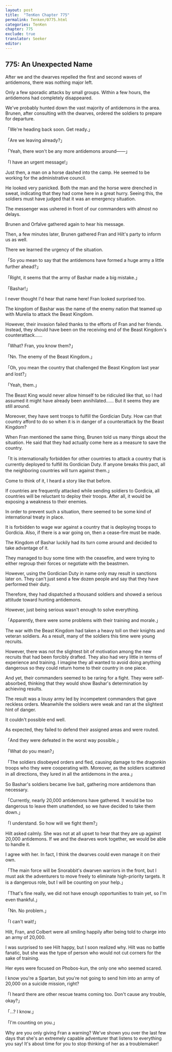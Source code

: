 ```yaml
---
layout: post
title:  "TenKen Chapter 775"
permalink: Tenken/0775.html
categories: TenKen
chapter: 775
exclude: true
translator: Seeker
editor: 
---
```

<h2 id="ch775">775: An Unexpected Name</h2>

After we and the dwarves repelled the first and second waves of antidemons, there was nothing major left.

Only a few sporadic attacks by small groups. Within a few hours, the antidemons had completely disappeared.

We've probably hunted down the vast majority of antidemons in the area. Brunen, after consulting with the dwarves, ordered the soldiers to prepare for departure.

「We're heading back soon. Get ready.」

「Are we leaving already?」

「Yeah, there won't be any more antidemons around――」

「I have an urgent message!」

Just then, a man on a horse dashed into the camp. He seemed to be working for the administrative council.

He looked very panicked. Both the man and the horse were drenched in sweat, indicating that they had come here in a great hurry. Seeing this, the soldiers must have judged that it was an emergency situation.

The messenger was ushered in front of our commanders with almost no delays.

Brunen and Orfalve gathered again to hear his message.

Then, a few minutes later, Brunen gathered Fran and Hilt's party to inform us as well.

There we learned the urgency of the situation.

「So you mean to say that the antidemons have formed a huge army a little further ahead?」

「Right, it seems that the army of Bashar made a big mistake.」

「Bashar!」

I never thought I'd hear that name here! Fran looked surprised too.

The kingdom of Bashar was the name of the enemy nation that teamed up with Murelia to attack the Beast Kingdom.

However, their invasion failed thanks to the efforts of Fran and her friends. Instead, they should have been on the receiving end of the Beast Kingdom's counterattack……

「What? Fran, you know them?」

「Nn. The enemy of the Beast Kingdom.」

「Oh, you mean the country that challenged the Beast Kingdom last year and lost?」

「Yeah, them.」

The Beast King would never allow himself to be ridiculed like that, so I had assumed it might have already been annihilated…… But it seems they are still around.

Moreover, they have sent troops to fulfill the Gordician Duty. How can that country afford to do so when it is in danger of a counterattack by the Beast Kingdom?

When Fran mentioned the same thing, Brunen told us many things about the situation. He said that they had actually come here as a measure to save the country.

「It is internationally forbidden for other countries to attack a country that is currently deployed to fulfill its Gordician Duty. If anyone breaks this pact, all the neighboring countries will turn against them.」

Come to think of it, I heard a story like that before.

If countries are frequently attacked while sending soldiers to Gordicia, all countries will be reluctant to deploy their troops. After all, it would be exposing a weakness to their enemies.

In order to prevent such a situation, there seemed to be some kind of international treaty in place.

It is forbidden to wage war against a country that is deploying troops to Gordicia. Also, if there is a war going on, then a cease-fire must be made.

The Kingdom of Bashar luckily had its turn come around and decided to take advantage of it.

They managed to buy some time with the ceasefire, and were trying to either regroup their forces or negotiate with the beastmen.

However, using the Gordician Duty in name only may result in sanctions later on. They can't just send a few dozen people and say that they have performed their duty.

Therefore, they had dispatched a thousand soldiers and showed a serious attitude toward hunting antidemons.

However, just being serious wasn't enough to solve everything.

「Apparently, there were some problems with their training and morale.」

The war with the Beast Kingdom had taken a heavy toll on their knights and veteran soldiers. As a result, many of the soldiers this time were young recruits.

However, there was not the slightest bit of motivation among the new recruits that had been forcibly drafted. They also had very little in terms of experience and training. I imagine they all wanted to avoid doing anything dangerous so they could return home to their country in one piece.

And yet, their commanders seemed to be raring for a fight. They were self-absorbed, thinking that they would show Bashar's determination by achieving results.

The result was a lousy army led by incompetent commanders that gave reckless orders. Meanwhile the soldiers were weak and ran at the slightest hint of danger.

It couldn't possible end well.

As expected, they failed to defend their assigned areas and were routed.

「And they were defeated in the worst way possible.」

「What do you mean?」

「The soldiers disobeyed orders and fled, causing damage to the dragonkin troops who they were cooperating with. Moreover, as the soldiers scattered in all directions, they lured in all the antidemons in the area.」

So Bashar's soldiers became live bait, gathering more antidemons than necessary.

「Currently, nearly 20,000 antidemons have gathered. It would be too dangerous to leave them unattended, so we have decided to take them down.」

「I understand. So how will we fight them?」

Hilt asked calmly. She was not at all upset to hear that they are up against 20,000 antidemons. If we and the dwarves work together, we would be able to handle it.

I agree with her. In fact, I think the dwarves could even manage it on their own.

「The main force will be Snorabbit's dwarven warriors in the front, but I must ask the adventurers to move freely to eliminate high-priority targets. It is a dangerous role, but I will be counting on your help.」

「That's fine really, we did not have enough opportunities to train yet, so I'm even thankful.」

「Nn. No problem.」

「I can't wait!」

Hilt, Fran, and Colbert were all smiling happily after being told to charge into an army of 20,000.

I was surprised to see Hilt happy, but I soon realized why. Hilt was no battle fanatic, but she was the type of person who would not cut corners for the sake of training.

Her eyes were focused on Phobos-kun, the only one who seemed scared.

I know you're a Spartan, but you're not going to send him into an army of 20,000 on a suicide mission, right?

「I heard there are other rescue teams coming too. Don't cause any trouble, okay?」

「…? I know.」

「I'm counting on you.」

Why are you only giving Fran a warning? We've shown you over the last few days that she's an extremely capable adventurer that listens to everything you say! It's about time for you to stop thinking of her as a troublemaker!



